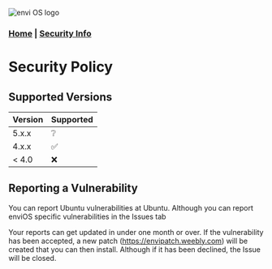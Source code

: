 ![envi OS logo](https://media.discordapp.net/attachments/877278030203088960/877561207027040346/unknown.png "EnviOS Logo")
### [Home](https://lintine.github.io/EnviOS) | [Security Info](https://lintine.github.io/EnviOS/SECURITY)
# Security Policy

## Supported Versions

| Version | Supported          |
| ------- | ------------------ |
| 5.x.x   | :grey_question:    |
| 4.x.x   | :white_check_mark: |
| < 4.0   | :x:                |

## Reporting a Vulnerability

You can report Ubuntu vulnerabilities at Ubuntu. Although you can report enviOS specific vulnerabilities in the Issues tab

Your reports can get updated in under one month or over. If the vulnerability has been accepted, a new patch (https://envipatch.weebly.com) will be created that you can then install.
Although if it has been declined, the Issue will be closed.
